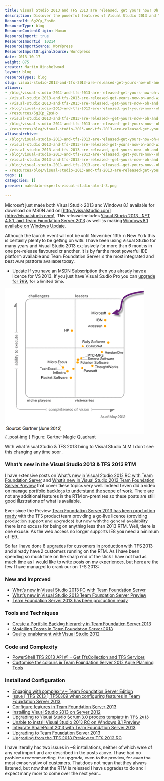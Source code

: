 ```yaml
---
title: Visual Studio 2013 and TFS 2013 are released, get yours now! Oh and Windows 8.1&hellip;
description: Discover the powerful features of Visual Studio 2013 and TFS 2013, now available for download! Upgrade your development experience with the latest tools.
ResourceId: 6g2Cp_ZpsHo
ResourceType: blog
ResourceContentOrigin: Human
ResourceImport: true
ResourceImportId: 10214
ResourceImportSource: Wordpress
ResourceImportOriginalSource: Wordpress
date: 2013-10-17
weight: 875
creator: Martin Hinshelwood
layout: blog
resourceTypes: blog
slug: visual-studio-2013-and-tfs-2013-are-released-get-yours-now-oh-and-windows-8-1
aliases:
- /blog/visual-studio-2013-and-tfs-2013-are-released-get-yours-now-oh-and-windows-8-1
- /visual-studio-2013-and-tfs-2013-are-released-get-yours-now-oh-and-windows-8-1
- /visual-studio-2013-and-tfs-2013-are-released,-get-yours-now--oh-and-windows-8-1&hellip;
- /blog/visual-studio-2013-and-tfs-2013-are-released,-get-yours-now--oh-and-windows-8-1&hellip;
- /resources/6g2Cp_ZpsHo
- /visual-studio-2013-and-tfs-2013-are-released--get-yours-now--oh-and-windows-8-1&hellip;
- /blog/visual-studio-2013-and-tfs-2013-are-released--get-yours-now--oh-and-windows-8-1&hellip;
- /resources/blog/visual-studio-2013-and-tfs-2013-are-released-get-yours-now-oh-and-windows-8-1
aliasesArchive:
- /blog/visual-studio-2013-and-tfs-2013-are-released-get-yours-now-oh-and-windows-8-1
- /visual-studio-2013-and-tfs-2013-are-released-get-yours-now-oh-and-windows-8-1
- /visual-studio-2013-and-tfs-2013-are-released,-get-yours-now--oh-and-windows-8-1&hellip;
- /blog/visual-studio-2013-and-tfs-2013-are-released,-get-yours-now--oh-and-windows-8-1&hellip;
- /visual-studio-2013-and-tfs-2013-are-released--get-yours-now--oh-and-windows-8-1&hellip;
- /blog/visual-studio-2013-and-tfs-2013-are-released--get-yours-now--oh-and-windows-8-1&hellip;
- /resources/blog/visual-studio-2013-and-tfs-2013-are-released-get-yours-now-oh-and-windows-8-1
tags: []
categories: []
preview: nakedalm-experts-visual-studio-alm-3-3.png

---
```

Microsoft just made both Visual Studio 2013 and Windows 8.1 available for download on MSDN and on [http://visualstudio.com](http://visualstudio.com). This release includes [Visual Studio 2013, .NET 4.5.1, and Team Foundation Server 2013](http://go.microsoft.com/fwlink/p/?LinkId=306566) as well as making [Windows 8.1 available on Windows Update](http://blogs.windows.com/windows/b/bloggingwindows/archive/2013/10/17/windows-8-1-now-available.aspx).

Although the launch event will not be until November 13th in New York this is certainly plenty to be getting on with. I have been using Visual Studio for many years and Visual Studio 2013 exclusively for more than 6 months in one pre-release flavoured or another. It is by far the most powerful IDE platform available and Team Foundation Server is the most integrated and best ALM platform available today.

- Update If you have an MSDN Subscription then you already have a licence for VS 2013. If you just have Visual Studio Pro you can [upgrade for $99](http://www.microsoft.com/visualstudio/eng/buy), for a limited time.

![image](images/image_thumb8-1-1.png "image")  
{ .post-img }
Figure: Gartner Magic Quadrant

With what Visual Studio & TFS 2013 bring to Visual Studio ALM I don’t see this changing any time soon.

### What's new in the Visual Studio 2013 & TFS 2013 RTM

I have extensive posts on [What’s new in Visual Studio 2013 RC with Team Foundation Server](http://nkdagility.com/whats-new-in-visual-studio-2013-rc-with-team-foundation-server/) and [What’s new in Visual Studio 2013 Team Foundation Server Preview](http://nkdagility.com/get-visual-studio-2013-team-foundation-server-while-its-hot/) that cover these topics very well. Indeed I even did a video on [manage portfolio backlogs to understand the scope of work](http://nkdagility.com/video-new-with-visual-studio-2013-manage-portfolio-backlogs-to-understand-the-scope-of-work/). There are not any additional features in the RTM on-premises so these posts are still good illustrations of what is available.

Ever since the Preview [Team Foundation Server 2013 has been production ready](http://nkdagility.com/team-foundation-server-2013-is-production-ready/) with the TFS product team providing a go-live licence (providing production support and upgrades) but now with the general availability there is no excuse for being on anything less than 2013 RTM. Well, there is one excuse: As the web access no longer supports IE8 you need a minimum of IE9…

So far I have done 8 upgrades for customers in production with TFS 2013 and already have 2 customers running on the RTM. As I have been spending so much time on the sharp end of the stick I have not had as much time as I would like to write posts on my experiences, but here are the few I have managed to crank our on TFS 2013:

### New and Improved

- [What’s new in Visual Studio 2013 RC with Team Foundation Server](http://nkdagility.com/whats-new-in-visual-studio-2013-rc-with-team-foundation-server/)
- [What’s new in Visual Studio 2013 Team Foundation Server Preview](http://nkdagility.com/get-visual-studio-2013-team-foundation-server-while-its-hot/)
- [Team Foundation Server 2013 has been production ready](http://nkdagility.com/team-foundation-server-2013-is-production-ready/)

### Tools and Techniques

- [Create a Portfolio Backlog hierarchy in Team Foundation Server 2013](http://nkdagility.com/create-a-portfolio-backlog-hierarchy-in-team-foundation-server-2013/)
- [Modelling Teams in Team Foundation Server 2013](http://nkdagility.com/modelling-teams-in-team-foundation-server-2013/)
- [Quality enablement with Visual Studio 2012](http://nkdagility.com/quality-enablement-with-visual-studio-2012/)

### Code and Complexity

- [PowerShell TFS 2013 API #1 – Get TfsCollection and TFS Services](http://nkdagility.com/powershell-tfs-2013-api-1-get-tfscollection-and-tfs-services/)
- [Customise the colours in Team Foundation Server 2013 Agile Planning Tools](http://nkdagility.com/customise-the-colours-in-team-foundation-server-2013-agile-planning-tools/)

### Install and Configuration

- [Engaging with complexity – Team Foundation Server Edition](http://nkdagility.com/engaging-with-complexity-team-foundation-server-edition/)
- [Issue \[ TFS 2013 \] TF50309 when configuring features in Team Foundation Server 2013](http://nkdagility.com/issue-tfs-2013-tf50309-when-configuring-features-in-team-foundation-server-2013/)
- [Configure features in Team Foundation Server 2013](http://nkdagility.com/configure-features-in-team-foundation-server-2013/)
- [Installing Visual Studio 2013 on Server 2012](http://nkdagility.com/installing-visual-studio-2013-on-server-2012/)
- [Upgrading to Visual Studio Scrum 3.0 process template in TFS 2013](http://nkdagility.com/upgrading-to-visual-studio-scrum-3-0-process-template-in-tfs-2013/)
- [Unable to install Visual Studio 2013 RC on Windows 8.1 Preview](http://nkdagility.com/unable-to-install-visual-studio-2013-rc-on-windows-8-1-preview/)
- [Integrate SharePoint 2013 with Team Foundation Server 2013](http://nkdagility.com/integrate-sharepoint-2013-with-team-foundation-server-2013/)
- [Upgrading to Team Foundation Server 2013](http://nkdagility.com/upgrading-to-team-foundation-server-2013/)
- [Upgrading from the TFS 2013 Preview to TFS 2013 RC](http://nkdagility.com/upgrading-from-the-tfs-2013-preview-to-tfs-2013-rc/)

I have literally had two issues in ~8 installations, neither of which were of any real import and are described in the posts above. I have had no problems recommending  the upgrade, even to the preview, for even the most conservative of customers. That does not mean that they always listened, but now that the RTM is released I have upgrades to do and I expect many more to come over the next year…
